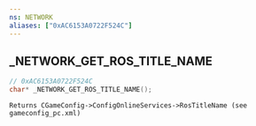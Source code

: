 ```yaml
---
ns: NETWORK
aliases: ["0xAC6153A0722F524C"]
---
```

## _NETWORK_GET_ROS_TITLE_NAME

```c
// 0xAC6153A0722F524C
char* _NETWORK_GET_ROS_TITLE_NAME();
```

```
Returns CGameConfig->ConfigOnlineServices->RosTitleName (see gameconfig_pc.xml)
```

